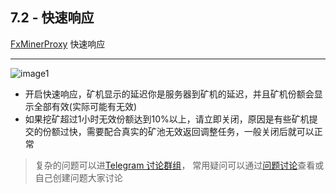 [Telegram 讨论群组]:https://t.me/FxminerChat
[问题讨论]:https://github.com/FxPool/FXMinerProxy/issues
[FxMinerProxy]:https://github.com/FxPool/FXMinerProxy
[image1]:https://raw.githubusercontent.com/FxPool/FXMinerProxy/main/image/tutorial/ch7-fast-response.png

## 7.2 - 快速响应
[FxMinerProxy] 快速响应
___
![image1]
- 开启快速响应，矿机显示的延迟你是服务器到矿机的延迟，并且矿机份额会显示全部有效(实际可能有无效)
- 如果挖矿超过1小时无效份额达到10%以上，请立即关闭，原因是有些矿机提交的份额过快，需要配合真实的矿池无效返回调整任务，一般关闭后就可以正常

> 复杂的问题可以进[Telegram 讨论群组]， 常用疑问可以通过[问题讨论]查看或自己创建问题大家讨论